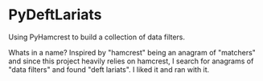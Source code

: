 # PyDeftLariats
Using PyHamcrest to build a collection of data filters.

Whats in a name? Inspired by "hamcrest" being an anagram of "matchers" and since this project heavily relies on hamcrest, I search for anagrams of "data filters" and found "deft lariats". I liked it and ran with it.
